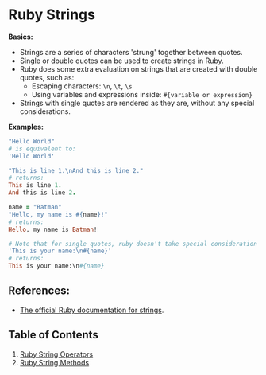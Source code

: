# Ruby Strings

**Basics:**

 * Strings are a series of characters 'strung' together between quotes.
 * Single or double quotes can be used to create strings in Ruby.
 * Ruby does some extra evaluation on strings that are created with double quotes, such as:
 	*	Escaping characters: `\n`, `\t`, `\s`
 	*	Using variables and expressions inside: `#{variable or expression}`
 * Strings with single quotes are rendered as they are, without any special considerations.

**Examples:**

```ruby
"Hello World"
# is equivalent to:
'Hello World'
```
```ruby
"This is line 1.\nAnd this is line 2."
# returns:
This is line 1.
And this is line 2.
```
```ruby
name = "Batman"
"Hello, my name is #{name}!"
# returns:
Hello, my name is Batman!
```
```ruby
# Note that for single quotes, ruby doesn't take special consideration for variables or backslashes:
'This is your name:\n#{name}'
# returns:
This is your name:\n#{name}
```

## References:

* [The official Ruby documentation for strings](http://ruby-doc.org/core-2.2.0/String.html).


## Table of Contents

1.  [Ruby String Operators](Ruby-Strings-Operators)
2.  [Ruby String Methods](Ruby-String-Methods)
